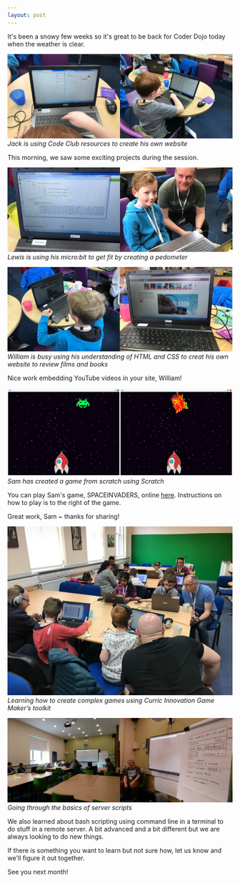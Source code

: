 ```yaml
---
layout: post
---
```

It's been a snowy few weeks so it's great to be back for Coder Dojo today when the weather is clear.

![jack](/assets/2018-03-24-1.jpg)  
*Jack is using Code Club resources to create his own website*

This morning, we saw some exciting projects during the session.

![lewis](/assets/2018-03-24-2.jpg)  
*Lewis is using his micro:bit to get fit by creating a pedometer*

![william](/assets/2018-03-24-3.jpg)  
*William is busy using his understanding of HTML and CSS to creat his 
own website to review films and books*

Nice work embedding YouTube videos in your site, William!

![sam](/assets/2018-03-24-6.jpg)  
*Sam has created a game from scratch using Scratch*

You can play Sam's game, SPACEINVADERS, online <a 
href="https://scratch.mit.edu/projects/212236698/">here</a>. 
Instructions on how to play is to the right of the game.

Great work, Sam ~ thanks for sharing!

![full session](/assets/2018-03-24-4.jpg)  
*Learning how to create complex games using Curric Innovation Game 
Maker’s toolkit*

![full session](/assets/2018-03-24-5.jpg)  
*Going through the basics of server scripts*

We also learned about bash scripting using command line in a terminal 
to do stuff in a remote server. A bit advanced and a bit different but 
we are always looking to do new things.

If there is something you want to learn but not sure how, let us know 
and we'll figure it out together.

See you next month!

